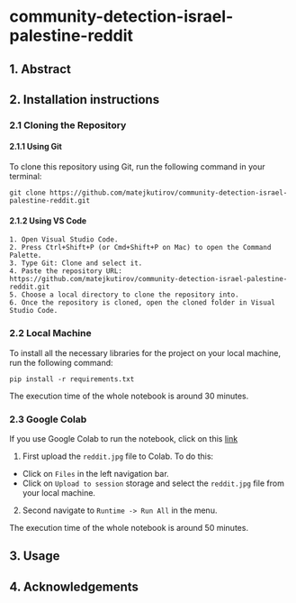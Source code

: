 # community-detection-israel-palestine-reddit

## 1. Abstract

## 2. Installation instructions

### 2.1 Cloning the Repository

#### 2.1.1 Using Git
To clone this repository using Git, run the following command in your terminal:
```
git clone https://github.com/matejkutirov/community-detection-israel-palestine-reddit.git
```

#### 2.1.2 Using VS Code
```
1. Open Visual Studio Code.
2. Press Ctrl+Shift+P (or Cmd+Shift+P on Mac) to open the Command Palette.
3. Type Git: Clone and select it.
4. Paste the repository URL: https://github.com/matejkutirov/community-detection-israel-palestine-reddit.git
5. Choose a local directory to clone the repository into.
6. Once the repository is cloned, open the cloned folder in Visual Studio Code.
```

### 2.2 Local Machine
To install all the necessary libraries for the project on your local machine, run the following command:
```
pip install -r requirements.txt
```
The execution time of the whole notebook is around 30 minutes.

### 2.3 Google Colab

If you use Google Colab to run the notebook, click on this [link](https://colab.research.google.com/drive/1Uw_2uD76ic6BDpFBCGnYI94lVbT6PgGQ?usp=sharing)


1. First upload the `reddit.jpg` file to Colab. To do this:

- Click on `Files` in the left navigation bar.
- Click on `Upload to session` storage and select the `reddit.jpg` file from your local machine.

2. Second navigate to `Runtime -> Run All` in the menu.

The execution time of the whole notebook is around 50 minutes.

## 3. Usage

## 4. Acknowledgements
